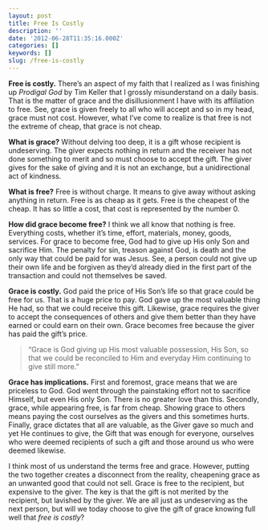 ```yaml
---
layout: post
title: Free Is Costly
description: ''
date: '2012-06-28T11:35:16.000Z'
categories: []
keywords: []
slug: /free-is-costly
---
```


**Free is costly.** There’s an aspect of my faith that I realized as I was finishing up _Prodigal God_ by Tim Keller that I grossly misunderstand on a daily basis. That is the matter of grace and the disillusionment I have with its affiliation to free. See, grace is given freely to all who will accept and so in my head, grace must not cost. However, what I’ve come to realize is that free is not the extreme of cheap, that grace is not cheap.

**What is grace?** Without delving too deep, it is a gift whose recipient is undeserving. The giver expects nothing in return and the receiver has not done something to merit and so must choose to accept the gift. The giver gives for the sake of giving and it is not an exchange, but a unidirectional act of kindness.

**What is free?** Free is without charge. It means to give away without asking anything in return. Free is as cheap as it gets. Free is the cheapest of the cheap. It has so little a cost, that cost is represented by the number 0.

**How did grace become free?** I think we all know that nothing is free. Everything costs, whether it’s time, effort, materials, money, goods, services. For grace to become free, God had to give up His only Son and sacrifice Him. The penalty for sin, treason against God, is death and the only way that could be paid for was Jesus. See, a person could not give up their own life and be forgiven as they’d already died in the first part of the transaction and could not themselves be saved.

**Grace is costly.** God paid the price of His Son’s life so that grace could be free for us. That is a huge price to pay. God gave up the most valuable thing He had, so that we could receive this gift. Likewise, grace requires the giver to accept the consequences of others and give them better than they have earned or could earn on their own. Grace becomes free because the giver has paid the gift’s price.

> “Grace is God giving up His most valuable possession, His Son, so that we could be reconciled to Him and everyday Him continuing to give still more.”

**Grace has implications.** First and foremost, grace means that we are priceless to God. God went through the painstaking effort not to sacrifice Himself, but even His only Son. There is no greater love than this. Secondly, grace, while appearing free, is far from cheap. Showing grace to others means paying the cost ourselves as the givers and this sometimes hurts. Finally, grace dictates that all are valuable, as the Giver gave so much and yet He continues to give, the Gift that was enough for everyone, ourselves who were deemed recipients of such a gift and those around us who were deemed likewise.

I think most of us understand the terms free and grace. However, putting the two together creates a disconnect from the reality, cheapening grace as an unwanted good that could not sell. Grace is free to the recipient, but expensive to the giver. The key is that the gift is not merited by the recipient, but lavished by the giver. We are all just as undeserving as the next person, but will we today choose to give the gift of grace knowing full well that _free is costly_?